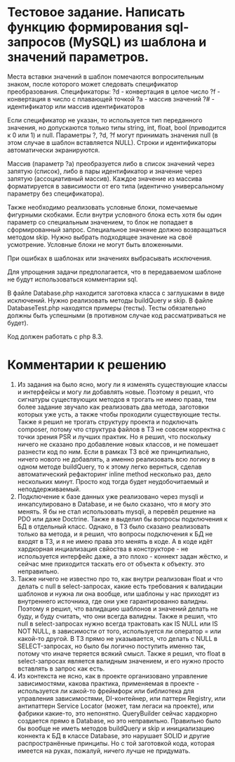 # Тестовое задание. Написать функцию формирования sql-запросов (MySQL) из шаблона и значений параметров.

Места вставки значений в шаблон помечаются вопросительным знаком, после которого может следовать спецификатор преобразования.
Спецификаторы:
?d - конвертация в целое число
?f - конвертация в число с плавающей точкой
?a - массив значений
?# - идентификатор или массив идентификаторов

Если спецификатор не указан, то используется тип переданного значения, но допускаются только типы string, int, float, bool (приводится к 0 или 1) и null.
Параметры ?, ?d, ?f могут принимать значения null (в этом случае в шаблон вставляется NULL).
Строки и идентификаторы автоматически экранируются.

Массив (параметр ?a) преобразуется либо в список значений через запятую (список), либо в пары идентификатор и значение через запятую (ассоциативный массив).
Каждое значение из массива форматируется в зависимости от его типа (идентично универсальному параметру без спецификатора).

Также необходимо реализовать условные блоки, помечаемые фигурными скобками.
Если внутри условного блока есть хотя бы один параметр со специальным значением, то блок не попадает в сформированный запрос.
Специальное значение должно возвращаться методом skip. Нужно выбрать подходящее значение на своё усмотрение.
Условные блоки не могут быть вложенными.

При ошибках в шаблонах или значениях выбрасывать исключения.

Для упрощения задачи предполагается, что в передаваемом шаблоне не будут использоваться комментарии sql.

В файле Database.php находится заготовка класса с заглушками в виде исключений. Нужно реализовать методы buildQuery и skip.
В файле DatabaseTest.php находятся примеры (тесты). Тесты обязательно должны быть успешными (в противном случае код рассматриваться не будет).

Код должен работать с php 8.3.

# Комментарии к решению

1. Из задания на было ясно, могу ли я изменять существующие классы и интерфейсы и могу ли добавлять новые. Поэтому я решил, что сигнатуры существующих методов я трогать не имею права, тем более задание звучало как реализовать два метода, заготовки которых уже усть, а также чтобы проходили существующие тесты. Также я решил не трогать структуру проекта и подключать composer, потому что структура файлов в ТЗ не совсем корректна с точки зрения PSR и лучших практик. Но я решил, что поскольку ничего не сказано про добавление новых классов, и не помешает разнести код по ним. Если в рамках ТЗ всё же принципиально, ничего нового не добавлять, а именно реализовать всю логику в одном методе buildQuery, то к этому легко вернться, сделав автоматический рефакторинг inline method несколько раз, дело нескольких минут. Просто код тогда будет неудобочитаемый и неподдерживаемый.
2. Подключение к базе данных уже реализовано через mysqli и инкапсулировано в Database, и не было сказано, что я могу это менять. Я бы не стал использовать mysqli, а перевёл решение на PDO или даже Doctrine. Также я выделил бы вопросы подключения к БД в отдельный класс. Однако, в ТЗ было сказано реализовать только ва метода, и я решил, что вопросы подключения к БД не входят в ТЗ, и я не имею права это менять в коде. А в коде идёт хардкорная инциализация свйоства в конструкторе - не используется интерфейс даже, а это плохо - коннект задан жёстко, и сейчас мне приходится таскать его от объекта к объекту. это неправильно.
3. Также ничего не известно про то, как внутри реализован float и что делать с null в select-запросах, какие есть требования к валидации шаблонов и нужна ли она вообще, или шаблоны у нас приходят из внутреннего источника, где они уже гарантированно валидны. Поэтому я решил, что валидацию шаблонов и значений делать не буду, и буду считать, что они всегда валидны. Также я решил, что null в select-запросах нужно всегда трактовать как IS NULL или IS NOT NULL, в зависимости от того, используется ли оператор = или какой-то другой. В ТЗ прямо не указывается, что делать с NULL в SELECT-запросах, но было бы логично поступить именно так, потому что иначе теряется всякий смысл. Также я решил, что float в select-запросах является валидным значением, и его нужно просто вставлять в запрос как есть.
4. Из контекста не ясно, как в проекте организовано управление зависимостями, какова практика, применяемая в проекте - используется ли какой-то фреймфорк или библиотека для управления зависимостями, DI-контейнер, или паттерн Registry, или антипаттерн Service Locator (может, там легаси на проекте), или фабрики какие-то, это непонятно. QueryBuilder сейчас хардкорно создается прямо в Database, но это неправильно.
Правильно было бы вообще не иметь методов buildQuery и skip и инициализацию коннекта к БД в классе Database, это нарушает SOLID и другие распространённые принципы. Но с той заготовкой кода, которая имеется на руках, пожалуй, ничего лучше не придумать.

